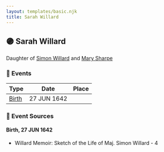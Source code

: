 ```yaml
---
layout: templates/basic.njk
title: Sarah Willard
---
```

## 🟣 Sarah Willard

Daughter of [Simon Willard](/people/8/86485776) and [Mary Sharpe](/people/1/10735316)

### 📆 Events

Type | Date | Place
------ | ------ | ------
[Birth](#event-event-2) | 27 JUN 1642 |

### 📰 Event Sources

#### <a id="event-event-2"></a> Birth, 27 JUN 1642
* Willard Memoir: Sketch of the Life of Maj. Simon Willard  - 4